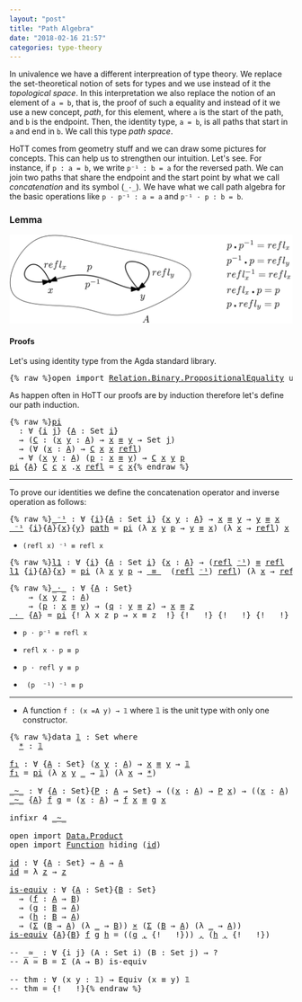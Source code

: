 ```yaml
---
layout: "post"
title: "Path Algebra"
date: "2018-02-16 21:57"
categories: type-theory
---
```


In univalence we have a different interpreation of type theory. We replace the
set-theoretical notion of sets for types and we use instead of it the *topological
space*. In this interpretation we also replace the notion of an element of `a =
b`, that is, the proof of such a equality and instead of it we use a new
concept, *path*, for this element, where `a` is the start of the path, and `b` is
the endpoint. Then, the identity type, `a = b`, is all paths that start in `a` and
end in `b`. We call this type *path space*.

HoTT comes from geometry stuff and we can draw some pictures for concepts.
This can help us to strengthen our intuition. Let's see.
For instance, if `p : a = b`, we write `p⁻¹ : b = a` for the reversed path.
We can join two paths that share the endpoint and the start point by
what we call _concatenation_ and its symbol (`_·_`).
We have what we call path algebra for the basic operations like
`p · p⁻¹ : a = a` and `p⁻¹ · p : b = b`.

### Lemma

![path](/assets/images/path-algebra.png)

#### Proofs

Let's using identity type from the Agda standard library.

<pre class="Agda">{% raw %}<a id="1195" class="Keyword">open</a> <a id="1200" class="Keyword">import</a> <a id="1207" href="https://agda.github.io/agda-stdlib/Relation.Binary.PropositionalEquality.html" class="Module">Relation.Binary.PropositionalEquality</a> <a id="1245" class="Keyword">using</a> <a id="1251" class="Symbol">(</a><a id="1252" href="https://agda.github.io/agda-stdlib/Agda.Builtin.Equality.html#_%E2%89%A1_.refl" class="InductiveConstructor">refl</a><a id="1256" class="Symbol">;</a> <a id="1258" href="https://agda.github.io/agda-stdlib/Agda.Builtin.Equality.html#_%E2%89%A1_" class="Datatype Operator">_≡_</a><a id="1261" class="Symbol">)</a>{% endraw %}</pre>

As happen often in HoTT our proofs are by induction therefore let's define
our path induction.

<pre class="Agda">{% raw %}<a id="pi" href="{% endraw %}{% link _posts/2018-02-16-path-algebra.md %}{% raw %}#pi" class="Function">pi</a>
  <a id="1389" class="Symbol">:</a> <a id="1391" class="Symbol">∀</a> <a id="1393" class="Symbol">{</a><a id="1394" href="{% endraw %}{% link _posts/2018-02-16-path-algebra.md %}{% raw %}#1394" class="Bound">i</a> <a id="1396" href="{% endraw %}{% link _posts/2018-02-16-path-algebra.md %}{% raw %}#1396" class="Bound">j</a><a id="1397" class="Symbol">}</a> <a id="1399" class="Symbol">{</a><a id="1400" href="{% endraw %}{% link _posts/2018-02-16-path-algebra.md %}{% raw %}#1400" class="Bound">A</a> <a id="1402" class="Symbol">:</a> <a id="1404" class="PrimitiveType">Set</a> <a id="1408" href="{% endraw %}{% link _posts/2018-02-16-path-algebra.md %}{% raw %}#1394" class="Bound">i</a><a id="1409" class="Symbol">}</a>
  <a id="1413" class="Symbol">→</a> <a id="1415" class="Symbol">(</a><a id="1416" href="{% endraw %}{% link _posts/2018-02-16-path-algebra.md %}{% raw %}#1416" class="Bound">C</a> <a id="1418" class="Symbol">:</a> <a id="1420" class="Symbol">(</a><a id="1421" href="{% endraw %}{% link _posts/2018-02-16-path-algebra.md %}{% raw %}#1421" class="Bound">x</a> <a id="1423" href="{% endraw %}{% link _posts/2018-02-16-path-algebra.md %}{% raw %}#1423" class="Bound">y</a> <a id="1425" class="Symbol">:</a> <a id="1427" href="{% endraw %}{% link _posts/2018-02-16-path-algebra.md %}{% raw %}#1400" class="Bound">A</a><a id="1428" class="Symbol">)</a> <a id="1430" class="Symbol">→</a> <a id="1432" href="{% endraw %}{% link _posts/2018-02-16-path-algebra.md %}{% raw %}#1421" class="Bound">x</a> <a id="1434" href="https://agda.github.io/agda-stdlib/Agda.Builtin.Equality.html#_%E2%89%A1_" class="Datatype Operator">≡</a> <a id="1436" href="{% endraw %}{% link _posts/2018-02-16-path-algebra.md %}{% raw %}#1423" class="Bound">y</a> <a id="1438" class="Symbol">→</a> <a id="1440" class="PrimitiveType">Set</a> <a id="1444" href="{% endraw %}{% link _posts/2018-02-16-path-algebra.md %}{% raw %}#1396" class="Bound">j</a><a id="1445" class="Symbol">)</a>
  <a id="1449" class="Symbol">→</a> <a id="1451" class="Symbol">(∀</a> <a id="1454" class="Symbol">(</a><a id="1455" href="{% endraw %}{% link _posts/2018-02-16-path-algebra.md %}{% raw %}#1455" class="Bound">x</a> <a id="1457" class="Symbol">:</a> <a id="1459" href="{% endraw %}{% link _posts/2018-02-16-path-algebra.md %}{% raw %}#1400" class="Bound">A</a><a id="1460" class="Symbol">)</a> <a id="1462" class="Symbol">→</a> <a id="1464" href="{% endraw %}{% link _posts/2018-02-16-path-algebra.md %}{% raw %}#1416" class="Bound">C</a> <a id="1466" href="{% endraw %}{% link _posts/2018-02-16-path-algebra.md %}{% raw %}#1455" class="Bound">x</a> <a id="1468" href="{% endraw %}{% link _posts/2018-02-16-path-algebra.md %}{% raw %}#1455" class="Bound">x</a> <a id="1470" href="https://agda.github.io/agda-stdlib/Agda.Builtin.Equality.html#_%E2%89%A1_.refl" class="InductiveConstructor">refl</a><a id="1474" class="Symbol">)</a>
  <a id="1478" class="Symbol">→</a> <a id="1480" class="Symbol">∀</a> <a id="1482" class="Symbol">(</a><a id="1483" href="{% endraw %}{% link _posts/2018-02-16-path-algebra.md %}{% raw %}#1483" class="Bound">x</a> <a id="1485" href="{% endraw %}{% link _posts/2018-02-16-path-algebra.md %}{% raw %}#1485" class="Bound">y</a> <a id="1487" class="Symbol">:</a> <a id="1489" href="{% endraw %}{% link _posts/2018-02-16-path-algebra.md %}{% raw %}#1400" class="Bound">A</a><a id="1490" class="Symbol">)</a> <a id="1492" class="Symbol">(</a><a id="1493" href="{% endraw %}{% link _posts/2018-02-16-path-algebra.md %}{% raw %}#1493" class="Bound">p</a> <a id="1495" class="Symbol">:</a> <a id="1497" href="{% endraw %}{% link _posts/2018-02-16-path-algebra.md %}{% raw %}#1483" class="Bound">x</a> <a id="1499" href="https://agda.github.io/agda-stdlib/Agda.Builtin.Equality.html#_%E2%89%A1_" class="Datatype Operator">≡</a> <a id="1501" href="{% endraw %}{% link _posts/2018-02-16-path-algebra.md %}{% raw %}#1485" class="Bound">y</a><a id="1502" class="Symbol">)</a> <a id="1504" class="Symbol">→</a> <a id="1506" href="{% endraw %}{% link _posts/2018-02-16-path-algebra.md %}{% raw %}#1416" class="Bound">C</a> <a id="1508" href="{% endraw %}{% link _posts/2018-02-16-path-algebra.md %}{% raw %}#1483" class="Bound">x</a> <a id="1510" href="{% endraw %}{% link _posts/2018-02-16-path-algebra.md %}{% raw %}#1485" class="Bound">y</a> <a id="1512" href="{% endraw %}{% link _posts/2018-02-16-path-algebra.md %}{% raw %}#1493" class="Bound">p</a>
<a id="1514" href="{% endraw %}{% link _posts/2018-02-16-path-algebra.md %}{% raw %}#pi" class="Function">pi</a> <a id="1517" class="Symbol">{</a><a id="1518" href="{% endraw %}{% link _posts/2018-02-16-path-algebra.md %}{% raw %}#1518" class="Bound">A</a><a id="1519" class="Symbol">}</a> <a id="1521" href="{% endraw %}{% link _posts/2018-02-16-path-algebra.md %}{% raw %}#1521" class="Bound">C</a> <a id="1523" href="{% endraw %}{% link _posts/2018-02-16-path-algebra.md %}{% raw %}#1523" class="Bound">c</a> <a id="1525" href="{% endraw %}{% link _posts/2018-02-16-path-algebra.md %}{% raw %}#1525" class="Bound">x</a> <a id="1527" class="DottedPattern Symbol">.</a><a id="1528" href="{% endraw %}{% link _posts/2018-02-16-path-algebra.md %}{% raw %}#1525" class="DottedPattern Bound">x</a> <a id="1530" href="https://agda.github.io/agda-stdlib/Agda.Builtin.Equality.html#_%E2%89%A1_.refl" class="InductiveConstructor">refl</a> <a id="1535" class="Symbol">=</a> <a id="1537" href="{% endraw %}{% link _posts/2018-02-16-path-algebra.md %}{% raw %}#1523" class="Bound">c</a> <a id="1539" href="{% endraw %}{% link _posts/2018-02-16-path-algebra.md %}{% raw %}#1525" class="Bound">x</a>{% endraw %}</pre>

-------------------------------------------------------------------------------

To prove our identities we define the concatenation operator and inverse
operation as follows:

<pre class="Agda">{% raw %}<a id="_⁻¹" href="{% endraw %}{% link _posts/2018-02-16-path-algebra.md %}{% raw %}#_%E2%81%BB%C2%B9" class="Function Operator">_⁻¹</a> <a id="1747" class="Symbol">:</a> <a id="1749" class="Symbol">∀</a> <a id="1751" class="Symbol">{</a><a id="1752" href="{% endraw %}{% link _posts/2018-02-16-path-algebra.md %}{% raw %}#1752" class="Bound">i</a><a id="1753" class="Symbol">}{</a><a id="1755" href="{% endraw %}{% link _posts/2018-02-16-path-algebra.md %}{% raw %}#1755" class="Bound">A</a> <a id="1757" class="Symbol">:</a> <a id="1759" class="PrimitiveType">Set</a> <a id="1763" href="{% endraw %}{% link _posts/2018-02-16-path-algebra.md %}{% raw %}#1752" class="Bound">i</a><a id="1764" class="Symbol">}</a> <a id="1766" class="Symbol">{</a><a id="1767" href="{% endraw %}{% link _posts/2018-02-16-path-algebra.md %}{% raw %}#1767" class="Bound">x</a> <a id="1769" href="{% endraw %}{% link _posts/2018-02-16-path-algebra.md %}{% raw %}#1769" class="Bound">y</a> <a id="1771" class="Symbol">:</a> <a id="1773" href="{% endraw %}{% link _posts/2018-02-16-path-algebra.md %}{% raw %}#1755" class="Bound">A</a><a id="1774" class="Symbol">}</a> <a id="1776" class="Symbol">→</a> <a id="1778" href="{% endraw %}{% link _posts/2018-02-16-path-algebra.md %}{% raw %}#1767" class="Bound">x</a> <a id="1780" href="https://agda.github.io/agda-stdlib/Agda.Builtin.Equality.html#_%E2%89%A1_" class="Datatype Operator">≡</a> <a id="1782" href="{% endraw %}{% link _posts/2018-02-16-path-algebra.md %}{% raw %}#1769" class="Bound">y</a> <a id="1784" class="Symbol">→</a> <a id="1786" href="{% endraw %}{% link _posts/2018-02-16-path-algebra.md %}{% raw %}#1769" class="Bound">y</a> <a id="1788" href="https://agda.github.io/agda-stdlib/Agda.Builtin.Equality.html#_%E2%89%A1_" class="Datatype Operator">≡</a> <a id="1790" href="{% endraw %}{% link _posts/2018-02-16-path-algebra.md %}{% raw %}#1767" class="Bound">x</a>
<a id="1792" href="{% endraw %}{% link _posts/2018-02-16-path-algebra.md %}{% raw %}#_%E2%81%BB%C2%B9" class="Function Operator">_⁻¹</a> <a id="1796" class="Symbol">{</a><a id="1797" href="{% endraw %}{% link _posts/2018-02-16-path-algebra.md %}{% raw %}#1797" class="Bound">i</a><a id="1798" class="Symbol">}{</a><a id="1800" href="{% endraw %}{% link _posts/2018-02-16-path-algebra.md %}{% raw %}#1800" class="Bound">A</a><a id="1801" class="Symbol">}{</a><a id="1803" href="{% endraw %}{% link _posts/2018-02-16-path-algebra.md %}{% raw %}#1803" class="Bound">x</a><a id="1804" class="Symbol">}{</a><a id="1806" href="{% endraw %}{% link _posts/2018-02-16-path-algebra.md %}{% raw %}#1806" class="Bound">y</a><a id="1807" class="Symbol">}</a> <a id="1809" href="{% endraw %}{% link _posts/2018-02-16-path-algebra.md %}{% raw %}#1809" class="Bound">path</a> <a id="1814" class="Symbol">=</a> <a id="1816" href="{% endraw %}{% link _posts/2018-02-16-path-algebra.md %}{% raw %}#pi" class="Function">pi</a> <a id="1819" class="Symbol">(λ</a> <a id="1822" href="{% endraw %}{% link _posts/2018-02-16-path-algebra.md %}{% raw %}#1822" class="Bound">x</a> <a id="1824" href="{% endraw %}{% link _posts/2018-02-16-path-algebra.md %}{% raw %}#1824" class="Bound">y</a> <a id="1826" href="{% endraw %}{% link _posts/2018-02-16-path-algebra.md %}{% raw %}#1826" class="Bound">p</a> <a id="1828" class="Symbol">→</a> <a id="1830" href="{% endraw %}{% link _posts/2018-02-16-path-algebra.md %}{% raw %}#1824" class="Bound">y</a> <a id="1832" href="https://agda.github.io/agda-stdlib/Agda.Builtin.Equality.html#_%E2%89%A1_" class="Datatype Operator">≡</a> <a id="1834" href="{% endraw %}{% link _posts/2018-02-16-path-algebra.md %}{% raw %}#1822" class="Bound">x</a><a id="1835" class="Symbol">)</a> <a id="1837" class="Symbol">(λ</a> <a id="1840" href="{% endraw %}{% link _posts/2018-02-16-path-algebra.md %}{% raw %}#1840" class="Bound">x</a> <a id="1842" class="Symbol">→</a> <a id="1844" href="https://agda.github.io/agda-stdlib/Agda.Builtin.Equality.html#_%E2%89%A1_.refl" class="InductiveConstructor">refl</a><a id="1848" class="Symbol">)</a> <a id="1850" href="{% endraw %}{% link _posts/2018-02-16-path-algebra.md %}{% raw %}#1803" class="Bound">x</a> <a id="1852" href="{% endraw %}{% link _posts/2018-02-16-path-algebra.md %}{% raw %}#1806" class="Bound">y</a> <a id="1854" href="{% endraw %}{% link _posts/2018-02-16-path-algebra.md %}{% raw %}#1809" class="Bound">path</a>{% endraw %}</pre>

+ `(refl x) ⁻¹ ≡ refl x`
<pre class="Agda">{% raw %}<a id="l1" href="{% endraw %}{% link _posts/2018-02-16-path-algebra.md %}{% raw %}#l1" class="Function">l1</a> <a id="1912" class="Symbol">:</a> <a id="1914" class="Symbol">∀</a> <a id="1916" class="Symbol">{</a><a id="1917" href="{% endraw %}{% link _posts/2018-02-16-path-algebra.md %}{% raw %}#1917" class="Bound">i</a><a id="1918" class="Symbol">}</a> <a id="1920" class="Symbol">{</a><a id="1921" href="{% endraw %}{% link _posts/2018-02-16-path-algebra.md %}{% raw %}#1921" class="Bound">A</a> <a id="1923" class="Symbol">:</a> <a id="1925" class="PrimitiveType">Set</a> <a id="1929" href="{% endraw %}{% link _posts/2018-02-16-path-algebra.md %}{% raw %}#1917" class="Bound">i</a><a id="1930" class="Symbol">}</a> <a id="1932" class="Symbol">{</a><a id="1933" href="{% endraw %}{% link _posts/2018-02-16-path-algebra.md %}{% raw %}#1933" class="Bound">x</a> <a id="1935" class="Symbol">:</a> <a id="1937" href="{% endraw %}{% link _posts/2018-02-16-path-algebra.md %}{% raw %}#1921" class="Bound">A</a><a id="1938" class="Symbol">}</a> <a id="1940" class="Symbol">→</a> <a id="1942" class="Symbol">(</a><a id="1943" href="https://agda.github.io/agda-stdlib/Agda.Builtin.Equality.html#_%E2%89%A1_.refl" class="InductiveConstructor">refl</a> <a id="1948" href="{% endraw %}{% link _posts/2018-02-16-path-algebra.md %}{% raw %}#_%E2%81%BB%C2%B9" class="Function Operator">⁻¹</a><a id="1950" class="Symbol">)</a> <a id="1952" href="https://agda.github.io/agda-stdlib/Agda.Builtin.Equality.html#_%E2%89%A1_" class="Datatype Operator">≡</a> <a id="1954" href="https://agda.github.io/agda-stdlib/Agda.Builtin.Equality.html#_%E2%89%A1_.refl" class="InductiveConstructor">refl</a>
<a id="1959" href="{% endraw %}{% link _posts/2018-02-16-path-algebra.md %}{% raw %}#l1" class="Function">l1</a> <a id="1962" class="Symbol">{</a><a id="1963" href="{% endraw %}{% link _posts/2018-02-16-path-algebra.md %}{% raw %}#1963" class="Bound">i</a><a id="1964" class="Symbol">}{</a><a id="1966" href="{% endraw %}{% link _posts/2018-02-16-path-algebra.md %}{% raw %}#1966" class="Bound">A</a><a id="1967" class="Symbol">}{</a><a id="1969" href="{% endraw %}{% link _posts/2018-02-16-path-algebra.md %}{% raw %}#1969" class="Bound">x</a><a id="1970" class="Symbol">}</a> <a id="1972" class="Symbol">=</a> <a id="1974" href="{% endraw %}{% link _posts/2018-02-16-path-algebra.md %}{% raw %}#pi" class="Function">pi</a> <a id="1977" class="Symbol">(λ</a> <a id="1980" href="{% endraw %}{% link _posts/2018-02-16-path-algebra.md %}{% raw %}#1980" class="Bound">x</a> <a id="1982" href="{% endraw %}{% link _posts/2018-02-16-path-algebra.md %}{% raw %}#1982" class="Bound">y</a> <a id="1984" href="{% endraw %}{% link _posts/2018-02-16-path-algebra.md %}{% raw %}#1984" class="Bound">p</a> <a id="1986" class="Symbol">→</a> <a id="1988" href="https://agda.github.io/agda-stdlib/Agda.Builtin.Equality.html#_%E2%89%A1_" class="Datatype Operator">_≡_</a>  <a id="1993" class="Symbol">(</a><a id="1994" href="https://agda.github.io/agda-stdlib/Agda.Builtin.Equality.html#_%E2%89%A1_.refl" class="InductiveConstructor">refl</a> <a id="1999" href="{% endraw %}{% link _posts/2018-02-16-path-algebra.md %}{% raw %}#_%E2%81%BB%C2%B9" class="Function Operator">⁻¹</a><a id="2001" class="Symbol">)</a> <a id="2003" href="https://agda.github.io/agda-stdlib/Agda.Builtin.Equality.html#_%E2%89%A1_.refl" class="InductiveConstructor">refl</a><a id="2007" class="Symbol">)</a> <a id="2009" class="Symbol">(λ</a> <a id="2012" href="{% endraw %}{% link _posts/2018-02-16-path-algebra.md %}{% raw %}#2012" class="Bound">x</a> <a id="2014" class="Symbol">→</a> <a id="2016" href="https://agda.github.io/agda-stdlib/Agda.Builtin.Equality.html#_%E2%89%A1_.refl" class="InductiveConstructor">refl</a><a id="2020" class="Symbol">)</a> <a id="2022" href="{% endraw %}{% link _posts/2018-02-16-path-algebra.md %}{% raw %}#1969" class="Bound">x</a> <a id="2024" href="{% endraw %}{% link _posts/2018-02-16-path-algebra.md %}{% raw %}#1969" class="Bound">x</a> <a id="2026" href="https://agda.github.io/agda-stdlib/Agda.Builtin.Equality.html#_%E2%89%A1_.refl" class="InductiveConstructor">refl</a>{% endraw %}</pre>

<pre class="Agda">{% raw %}<a id="_·_" href="{% endraw %}{% link _posts/2018-02-16-path-algebra.md %}{% raw %}#_%C2%B7_" class="Function Operator">_·_</a> <a id="2060" class="Symbol">:</a> <a id="2062" class="Symbol">∀</a> <a id="2064" class="Symbol">{</a><a id="2065" href="{% endraw %}{% link _posts/2018-02-16-path-algebra.md %}{% raw %}#2065" class="Bound">A</a> <a id="2067" class="Symbol">:</a> <a id="2069" class="PrimitiveType">Set</a><a id="2072" class="Symbol">}</a>
    <a id="2078" class="Symbol">→</a> <a id="2080" class="Symbol">(</a><a id="2081" href="{% endraw %}{% link _posts/2018-02-16-path-algebra.md %}{% raw %}#2081" class="Bound">x</a> <a id="2083" href="{% endraw %}{% link _posts/2018-02-16-path-algebra.md %}{% raw %}#2083" class="Bound">y</a> <a id="2085" href="{% endraw %}{% link _posts/2018-02-16-path-algebra.md %}{% raw %}#2085" class="Bound">z</a> <a id="2087" class="Symbol">:</a> <a id="2089" href="{% endraw %}{% link _posts/2018-02-16-path-algebra.md %}{% raw %}#2065" class="Bound">A</a><a id="2090" class="Symbol">)</a>
    <a id="2096" class="Symbol">→</a> <a id="2098" class="Symbol">(</a><a id="2099" href="{% endraw %}{% link _posts/2018-02-16-path-algebra.md %}{% raw %}#2099" class="Bound">p</a> <a id="2101" class="Symbol">:</a> <a id="2103" href="{% endraw %}{% link _posts/2018-02-16-path-algebra.md %}{% raw %}#2081" class="Bound">x</a> <a id="2105" href="https://agda.github.io/agda-stdlib/Agda.Builtin.Equality.html#_%E2%89%A1_" class="Datatype Operator">≡</a> <a id="2107" href="{% endraw %}{% link _posts/2018-02-16-path-algebra.md %}{% raw %}#2083" class="Bound">y</a><a id="2108" class="Symbol">)</a> <a id="2110" class="Symbol">→</a> <a id="2112" class="Symbol">(</a><a id="2113" href="{% endraw %}{% link _posts/2018-02-16-path-algebra.md %}{% raw %}#2113" class="Bound">q</a> <a id="2115" class="Symbol">:</a> <a id="2117" href="{% endraw %}{% link _posts/2018-02-16-path-algebra.md %}{% raw %}#2083" class="Bound">y</a> <a id="2119" href="https://agda.github.io/agda-stdlib/Agda.Builtin.Equality.html#_%E2%89%A1_" class="Datatype Operator">≡</a> <a id="2121" href="{% endraw %}{% link _posts/2018-02-16-path-algebra.md %}{% raw %}#2085" class="Bound">z</a><a id="2122" class="Symbol">)</a> <a id="2124" class="Symbol">→</a> <a id="2126" href="{% endraw %}{% link _posts/2018-02-16-path-algebra.md %}{% raw %}#2081" class="Bound">x</a> <a id="2128" href="https://agda.github.io/agda-stdlib/Agda.Builtin.Equality.html#_%E2%89%A1_" class="Datatype Operator">≡</a> <a id="2130" href="{% endraw %}{% link _posts/2018-02-16-path-algebra.md %}{% raw %}#2085" class="Bound">z</a>
<a id="2132" href="{% endraw %}{% link _posts/2018-02-16-path-algebra.md %}{% raw %}#_%C2%B7_" class="Function Operator">_·_</a> <a id="2136" class="Symbol">{</a><a id="2137" href="{% endraw %}{% link _posts/2018-02-16-path-algebra.md %}{% raw %}#2137" class="Bound">A</a><a id="2138" class="Symbol">}</a> <a id="2140" class="Symbol">=</a> <a id="2142" href="{% endraw %}{% link _posts/2018-02-16-path-algebra.md %}{% raw %}#pi" class="Function">pi</a> <a id="2145" class="Symbol">{! λ x z p → x ≡ z  !}</a> <a id="2168" class="Symbol">{!   !}</a> <a id="2176" class="Symbol">{!   !}</a> <a id="2184" class="Symbol">{!   !}</a> <a id="2192" class="Symbol">{!   !}</a>{% endraw %}</pre>

+ `p · p⁻¹ ≡ refl x`



+ `refl x · p ≡ p`

+ `p · refl y ≡ p`

+ ` (p  ⁻¹) ⁻¹ ≡ p`


-------------------------------------------------------------------------------

+ A function `f : (x =A y) → 𝟙` where 𝟙 is the unit type with only one constructor.

<pre class="Agda">{% raw %}<a id="2501" class="Keyword">data</a> <a id="𝟙" href="{% endraw %}{% link _posts/2018-02-16-path-algebra.md %}{% raw %}#%F0%9D%9F%99" class="Datatype">𝟙</a> <a id="2508" class="Symbol">:</a> <a id="2510" class="PrimitiveType">Set</a> <a id="2514" class="Keyword">where</a>
  <a id="𝟙.*" href="{% endraw %}{% link _posts/2018-02-16-path-algebra.md %}{% raw %}#%F0%9D%9F%99.%2A" class="InductiveConstructor">*</a> <a id="2524" class="Symbol">:</a> <a id="2526" href="{% endraw %}{% link _posts/2018-02-16-path-algebra.md %}{% raw %}#%F0%9D%9F%99" class="Datatype">𝟙</a>

<a id="f₁" href="{% endraw %}{% link _posts/2018-02-16-path-algebra.md %}{% raw %}#f%E2%82%81" class="Function">f₁</a> <a id="2532" class="Symbol">:</a> <a id="2534" class="Symbol">∀</a> <a id="2536" class="Symbol">{</a><a id="2537" href="{% endraw %}{% link _posts/2018-02-16-path-algebra.md %}{% raw %}#2537" class="Bound">A</a> <a id="2539" class="Symbol">:</a> <a id="2541" class="PrimitiveType">Set</a><a id="2544" class="Symbol">}</a> <a id="2546" class="Symbol">(</a><a id="2547" href="{% endraw %}{% link _posts/2018-02-16-path-algebra.md %}{% raw %}#2547" class="Bound">x</a> <a id="2549" href="{% endraw %}{% link _posts/2018-02-16-path-algebra.md %}{% raw %}#2549" class="Bound">y</a> <a id="2551" class="Symbol">:</a> <a id="2553" href="{% endraw %}{% link _posts/2018-02-16-path-algebra.md %}{% raw %}#2537" class="Bound">A</a><a id="2554" class="Symbol">)</a> <a id="2556" class="Symbol">→</a> <a id="2558" href="{% endraw %}{% link _posts/2018-02-16-path-algebra.md %}{% raw %}#2547" class="Bound">x</a> <a id="2560" href="https://agda.github.io/agda-stdlib/Agda.Builtin.Equality.html#_%E2%89%A1_" class="Datatype Operator">≡</a> <a id="2562" href="{% endraw %}{% link _posts/2018-02-16-path-algebra.md %}{% raw %}#2549" class="Bound">y</a> <a id="2564" class="Symbol">→</a> <a id="2566" href="{% endraw %}{% link _posts/2018-02-16-path-algebra.md %}{% raw %}#%F0%9D%9F%99" class="Datatype">𝟙</a>
<a id="2568" href="{% endraw %}{% link _posts/2018-02-16-path-algebra.md %}{% raw %}#f%E2%82%81" class="Function">f₁</a> <a id="2571" class="Symbol">=</a> <a id="2573" href="{% endraw %}{% link _posts/2018-02-16-path-algebra.md %}{% raw %}#pi" class="Function">pi</a> <a id="2576" class="Symbol">(λ</a> <a id="2579" href="{% endraw %}{% link _posts/2018-02-16-path-algebra.md %}{% raw %}#2579" class="Bound">x</a> <a id="2581" href="{% endraw %}{% link _posts/2018-02-16-path-algebra.md %}{% raw %}#2581" class="Bound">y</a> <a id="2583" href="{% endraw %}{% link _posts/2018-02-16-path-algebra.md %}{% raw %}#2583" class="Bound">_</a> <a id="2585" class="Symbol">→</a> <a id="2587" href="{% endraw %}{% link _posts/2018-02-16-path-algebra.md %}{% raw %}#%F0%9D%9F%99" class="Datatype">𝟙</a><a id="2588" class="Symbol">)</a> <a id="2590" class="Symbol">(λ</a> <a id="2593" href="{% endraw %}{% link _posts/2018-02-16-path-algebra.md %}{% raw %}#2593" class="Bound">x</a> <a id="2595" class="Symbol">→</a> <a id="2597" href="{% endraw %}{% link _posts/2018-02-16-path-algebra.md %}{% raw %}#%F0%9D%9F%99.%2A" class="InductiveConstructor">*</a><a id="2598" class="Symbol">)</a>

<a id="_~_" href="{% endraw %}{% link _posts/2018-02-16-path-algebra.md %}{% raw %}#_~_" class="Function Operator">_~_</a> <a id="2605" class="Symbol">:</a> <a id="2607" class="Symbol">∀</a> <a id="2609" class="Symbol">{</a><a id="2610" href="{% endraw %}{% link _posts/2018-02-16-path-algebra.md %}{% raw %}#2610" class="Bound">A</a> <a id="2612" class="Symbol">:</a> <a id="2614" class="PrimitiveType">Set</a><a id="2617" class="Symbol">}{</a><a id="2619" href="{% endraw %}{% link _posts/2018-02-16-path-algebra.md %}{% raw %}#2619" class="Bound">P</a> <a id="2621" class="Symbol">:</a> <a id="2623" href="{% endraw %}{% link _posts/2018-02-16-path-algebra.md %}{% raw %}#2610" class="Bound">A</a> <a id="2625" class="Symbol">→</a> <a id="2627" class="PrimitiveType">Set</a><a id="2630" class="Symbol">}</a> <a id="2632" class="Symbol">→</a> <a id="2634" class="Symbol">((</a><a id="2636" href="{% endraw %}{% link _posts/2018-02-16-path-algebra.md %}{% raw %}#2636" class="Bound">x</a> <a id="2638" class="Symbol">:</a> <a id="2640" href="{% endraw %}{% link _posts/2018-02-16-path-algebra.md %}{% raw %}#2610" class="Bound">A</a><a id="2641" class="Symbol">)</a> <a id="2643" class="Symbol">→</a> <a id="2645" href="{% endraw %}{% link _posts/2018-02-16-path-algebra.md %}{% raw %}#2619" class="Bound">P</a> <a id="2647" href="{% endraw %}{% link _posts/2018-02-16-path-algebra.md %}{% raw %}#2636" class="Bound">x</a><a id="2648" class="Symbol">)</a> <a id="2650" class="Symbol">→</a> <a id="2652" class="Symbol">((</a><a id="2654" href="{% endraw %}{% link _posts/2018-02-16-path-algebra.md %}{% raw %}#2654" class="Bound">x</a> <a id="2656" class="Symbol">:</a> <a id="2658" href="{% endraw %}{% link _posts/2018-02-16-path-algebra.md %}{% raw %}#2610" class="Bound">A</a><a id="2659" class="Symbol">)</a> <a id="2661" class="Symbol">→</a> <a id="2663" href="{% endraw %}{% link _posts/2018-02-16-path-algebra.md %}{% raw %}#2619" class="Bound">P</a> <a id="2665" href="{% endraw %}{% link _posts/2018-02-16-path-algebra.md %}{% raw %}#2654" class="Bound">x</a><a id="2666" class="Symbol">)</a> <a id="2668" class="Symbol">→</a> <a id="2670" class="PrimitiveType">Set</a>
<a id="2674" href="{% endraw %}{% link _posts/2018-02-16-path-algebra.md %}{% raw %}#_~_" class="Function Operator">_~_</a> <a id="2678" class="Symbol">{</a><a id="2679" href="{% endraw %}{% link _posts/2018-02-16-path-algebra.md %}{% raw %}#2679" class="Bound">A</a><a id="2680" class="Symbol">}</a> <a id="2682" href="{% endraw %}{% link _posts/2018-02-16-path-algebra.md %}{% raw %}#2682" class="Bound">f</a> <a id="2684" href="{% endraw %}{% link _posts/2018-02-16-path-algebra.md %}{% raw %}#2684" class="Bound">g</a> <a id="2686" class="Symbol">=</a> <a id="2688" class="Symbol">(</a><a id="2689" href="{% endraw %}{% link _posts/2018-02-16-path-algebra.md %}{% raw %}#2689" class="Bound">x</a> <a id="2691" class="Symbol">:</a> <a id="2693" href="{% endraw %}{% link _posts/2018-02-16-path-algebra.md %}{% raw %}#2679" class="Bound">A</a><a id="2694" class="Symbol">)</a> <a id="2696" class="Symbol">→</a> <a id="2698" href="{% endraw %}{% link _posts/2018-02-16-path-algebra.md %}{% raw %}#2682" class="Bound">f</a> <a id="2700" href="{% endraw %}{% link _posts/2018-02-16-path-algebra.md %}{% raw %}#2689" class="Bound">x</a> <a id="2702" href="https://agda.github.io/agda-stdlib/Agda.Builtin.Equality.html#_%E2%89%A1_" class="Datatype Operator">≡</a> <a id="2704" href="{% endraw %}{% link _posts/2018-02-16-path-algebra.md %}{% raw %}#2684" class="Bound">g</a> <a id="2706" href="{% endraw %}{% link _posts/2018-02-16-path-algebra.md %}{% raw %}#2689" class="Bound">x</a>

<a id="2709" class="Keyword">infixr</a> <a id="2716" class="Number">4</a> <a id="2718" href="{% endraw %}{% link _posts/2018-02-16-path-algebra.md %}{% raw %}#_~_" class="Function Operator">_~_</a>

<a id="2723" class="Keyword">open</a> <a id="2728" class="Keyword">import</a> <a id="2735" href="https://agda.github.io/agda-stdlib/Data.Product.html" class="Module">Data.Product</a>
<a id="2748" class="Keyword">open</a> <a id="2753" class="Keyword">import</a> <a id="2760" href="https://agda.github.io/agda-stdlib/Function.html" class="Module">Function</a> <a id="2769" class="Keyword">hiding</a> <a id="2776" class="Symbol">(</a><a id="2777" href="https://agda.github.io/agda-stdlib/Function.html#id" class="Function">id</a><a id="2779" class="Symbol">)</a>

<a id="id" href="{% endraw %}{% link _posts/2018-02-16-path-algebra.md %}{% raw %}#id" class="Function">id</a> <a id="2785" class="Symbol">:</a> <a id="2787" class="Symbol">∀</a> <a id="2789" class="Symbol">{</a><a id="2790" href="{% endraw %}{% link _posts/2018-02-16-path-algebra.md %}{% raw %}#2790" class="Bound">A</a> <a id="2792" class="Symbol">:</a> <a id="2794" class="PrimitiveType">Set</a><a id="2797" class="Symbol">}</a> <a id="2799" class="Symbol">→</a> <a id="2801" href="{% endraw %}{% link _posts/2018-02-16-path-algebra.md %}{% raw %}#2790" class="Bound">A</a> <a id="2803" class="Symbol">→</a> <a id="2805" href="{% endraw %}{% link _posts/2018-02-16-path-algebra.md %}{% raw %}#2790" class="Bound">A</a>
<a id="2807" href="{% endraw %}{% link _posts/2018-02-16-path-algebra.md %}{% raw %}#id" class="Function">id</a> <a id="2810" class="Symbol">=</a> <a id="2812" class="Symbol">λ</a> <a id="2814" href="{% endraw %}{% link _posts/2018-02-16-path-algebra.md %}{% raw %}#2814" class="Bound">z</a> <a id="2816" class="Symbol">→</a> <a id="2818" href="{% endraw %}{% link _posts/2018-02-16-path-algebra.md %}{% raw %}#2814" class="Bound">z</a>

<a id="is-equiv" href="{% endraw %}{% link _posts/2018-02-16-path-algebra.md %}{% raw %}#is-equiv" class="Function">is-equiv</a> <a id="2830" class="Symbol">:</a> <a id="2832" class="Symbol">∀</a> <a id="2834" class="Symbol">{</a><a id="2835" href="{% endraw %}{% link _posts/2018-02-16-path-algebra.md %}{% raw %}#2835" class="Bound">A</a> <a id="2837" class="Symbol">:</a> <a id="2839" class="PrimitiveType">Set</a><a id="2842" class="Symbol">}{</a><a id="2844" href="{% endraw %}{% link _posts/2018-02-16-path-algebra.md %}{% raw %}#2844" class="Bound">B</a> <a id="2846" class="Symbol">:</a> <a id="2848" class="PrimitiveType">Set</a><a id="2851" class="Symbol">}</a>
  <a id="2855" class="Symbol">→</a> <a id="2857" class="Symbol">(</a><a id="2858" href="{% endraw %}{% link _posts/2018-02-16-path-algebra.md %}{% raw %}#2858" class="Bound">f</a> <a id="2860" class="Symbol">:</a> <a id="2862" href="{% endraw %}{% link _posts/2018-02-16-path-algebra.md %}{% raw %}#2835" class="Bound">A</a> <a id="2864" class="Symbol">→</a> <a id="2866" href="{% endraw %}{% link _posts/2018-02-16-path-algebra.md %}{% raw %}#2844" class="Bound">B</a><a id="2867" class="Symbol">)</a>
  <a id="2871" class="Symbol">→</a> <a id="2873" class="Symbol">(</a><a id="2874" href="{% endraw %}{% link _posts/2018-02-16-path-algebra.md %}{% raw %}#2874" class="Bound">g</a> <a id="2876" class="Symbol">:</a> <a id="2878" href="{% endraw %}{% link _posts/2018-02-16-path-algebra.md %}{% raw %}#2844" class="Bound">B</a> <a id="2880" class="Symbol">→</a> <a id="2882" href="{% endraw %}{% link _posts/2018-02-16-path-algebra.md %}{% raw %}#2835" class="Bound">A</a><a id="2883" class="Symbol">)</a>
  <a id="2887" class="Symbol">→</a> <a id="2889" class="Symbol">(</a><a id="2890" href="{% endraw %}{% link _posts/2018-02-16-path-algebra.md %}{% raw %}#2890" class="Bound">h</a> <a id="2892" class="Symbol">:</a> <a id="2894" href="{% endraw %}{% link _posts/2018-02-16-path-algebra.md %}{% raw %}#2844" class="Bound">B</a> <a id="2896" class="Symbol">→</a> <a id="2898" href="{% endraw %}{% link _posts/2018-02-16-path-algebra.md %}{% raw %}#2835" class="Bound">A</a><a id="2899" class="Symbol">)</a>
  <a id="2903" class="Symbol">→</a> <a id="2905" class="Symbol">(</a><a id="2906" href="https://agda.github.io/agda-stdlib/Data.Product.html#%CE%A3" class="Record">Σ</a> <a id="2908" class="Symbol">(</a><a id="2909" href="{% endraw %}{% link _posts/2018-02-16-path-algebra.md %}{% raw %}#2844" class="Bound">B</a> <a id="2911" class="Symbol">→</a> <a id="2913" href="{% endraw %}{% link _posts/2018-02-16-path-algebra.md %}{% raw %}#2835" class="Bound">A</a><a id="2914" class="Symbol">)</a> <a id="2916" class="Symbol">(λ</a> <a id="2919" href="{% endraw %}{% link _posts/2018-02-16-path-algebra.md %}{% raw %}#2919" class="Bound">_</a> <a id="2921" class="Symbol">→</a> <a id="2923" href="{% endraw %}{% link _posts/2018-02-16-path-algebra.md %}{% raw %}#2844" class="Bound">B</a><a id="2924" class="Symbol">))</a> <a id="2927" href="https://agda.github.io/agda-stdlib/Data.Product.html#_%C3%97_" class="Function Operator">×</a> <a id="2929" class="Symbol">(</a><a id="2930" href="https://agda.github.io/agda-stdlib/Data.Product.html#%CE%A3" class="Record">Σ</a> <a id="2932" class="Symbol">(</a><a id="2933" href="{% endraw %}{% link _posts/2018-02-16-path-algebra.md %}{% raw %}#2844" class="Bound">B</a> <a id="2935" class="Symbol">→</a> <a id="2937" href="{% endraw %}{% link _posts/2018-02-16-path-algebra.md %}{% raw %}#2835" class="Bound">A</a><a id="2938" class="Symbol">)</a> <a id="2940" class="Symbol">(λ</a> <a id="2943" href="{% endraw %}{% link _posts/2018-02-16-path-algebra.md %}{% raw %}#2943" class="Bound">_</a> <a id="2945" class="Symbol">→</a> <a id="2947" href="{% endraw %}{% link _posts/2018-02-16-path-algebra.md %}{% raw %}#2835" class="Bound">A</a><a id="2948" class="Symbol">))</a>
<a id="2951" href="{% endraw %}{% link _posts/2018-02-16-path-algebra.md %}{% raw %}#is-equiv" class="Function">is-equiv</a> <a id="2960" class="Symbol">{</a><a id="2961" href="{% endraw %}{% link _posts/2018-02-16-path-algebra.md %}{% raw %}#2961" class="Bound">A</a><a id="2962" class="Symbol">}{</a><a id="2964" href="{% endraw %}{% link _posts/2018-02-16-path-algebra.md %}{% raw %}#2964" class="Bound">B</a><a id="2965" class="Symbol">}</a> <a id="2967" href="{% endraw %}{% link _posts/2018-02-16-path-algebra.md %}{% raw %}#2967" class="Bound">f</a> <a id="2969" href="{% endraw %}{% link _posts/2018-02-16-path-algebra.md %}{% raw %}#2969" class="Bound">g</a> <a id="2971" href="{% endraw %}{% link _posts/2018-02-16-path-algebra.md %}{% raw %}#2971" class="Bound">h</a> <a id="2973" class="Symbol">=</a> <a id="2975" class="Symbol">((</a><a id="2977" href="{% endraw %}{% link _posts/2018-02-16-path-algebra.md %}{% raw %}#2969" class="Bound">g</a> <a id="2979" href="https://agda.github.io/agda-stdlib/Data.Product.html#%CE%A3._%2C_" class="InductiveConstructor Operator">,</a> <a id="2981" class="Symbol">{!   !}))</a> <a id="2991" href="https://agda.github.io/agda-stdlib/Data.Product.html#%CE%A3._%2C_" class="InductiveConstructor Operator">,</a> <a id="2993" class="Symbol">(</a><a id="2994" href="{% endraw %}{% link _posts/2018-02-16-path-algebra.md %}{% raw %}#2971" class="Bound">h</a> <a id="2996" href="https://agda.github.io/agda-stdlib/Data.Product.html#%CE%A3._%2C_" class="InductiveConstructor Operator">,</a> <a id="2998" class="Symbol">{!   !})</a>

<a id="3008" class="Comment">-- _≃_ : ∀ {i j} (A : Set i) (B : Set j) → ?</a>
<a id="3053" class="Comment">-- A ≃ B = Σ (A → B) is-equiv</a>

<a id="3084" class="Comment">-- thm : ∀ (x y : 𝟙) → Equiv (x ≡ y) 𝟙</a>
<a id="3123" class="Comment">-- thm = {!   !}</a>{% endraw %}</pre>

